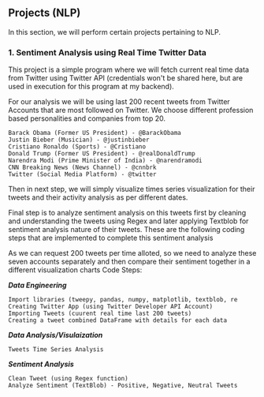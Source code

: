 ## Projects (NLP)
In this section, we will perform certain projects pertaining to NLP.

### 1. Sentiment Analysis using Real Time Twitter Data

This project is a simple program where we will fetch current real time data from Twitter using Twitter API (credentials won't be shared here, but are used in execution for this program at my backend).

For our analysis we will be using last 200 recent tweets from Twitter Accounts that are most followed on Twitter. We choose different profession based personalities and companies from top 20.

    Barack Obama (Former US President) - @BarackObama
    Justin Bieber (Musician) - @justinbieber
    Cristiano Ronaldo (Sports) - @Cristiano
    Donald Trump (Former US President) - @realDonaldTrump
    Narendra Modi (Prime Minister of India) - @narendramodi
    CNN Breaking News (News Channel) - @cnnbrk
    Twitter (Social Media Platform) - @twitter 

Then in next step, we will simply visualize times series visualization for their tweets and their activity analysis as per different dates.

Final step is to analyze sentiment analysis on this tweets first by cleaning and understanding the tweets using Regex and later applying Textblob for sentiment analysis nature of their tweets. These are the following coding steps that are implemented to complete this sentiment analysis

As we can request 200 tweets per time alloted, so we need to analyze these seven accounts separately and then compare their sentiment together in a different visualization charts
Code Steps:

***Data Engineering***

    Import libraries (tweepy, pandas, numpy, matplotlib, textblob, re
    Creating Twitter App (using Twitter Developer API Account)
    Importing Tweets (cuurent real time last 200 tweets)
    Creating a tweet combined DataFrame with details for each data

***Data Analysis/Visulaization***

    Tweets Time Series Analysis

***Sentiment Analysis***

    Clean Tweet (using Regex function)
    Analyze Sentiment (TextBlob) - Positive, Negative, Neutral Tweets
